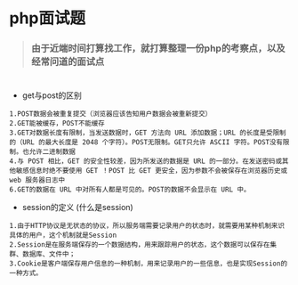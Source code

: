 # php面试题

> ### 由于近端时间打算找工作，就打算整理一份php的考察点，以及经常问道的面试点
# 

- get与post的区别
```
1.POST数据会被重复提交（浏览器应该告知用户数据会被重新提交）
2.GET能被缓存，POST不能缓存 
3.GET对数据长度有限制，当发送数据时，GET 方法向 URL 添加数据；URL 的长度是受限制的（URL 的最大长度是 2048 个字符）。POST无限制。GET只允许 ASCII 字符。POST没有限制。也允许二进制数据
4.与 POST 相比，GET 的安全性较差，因为所发送的数据是 URL 的一部分。在发送密码或其他敏感信息时绝不要使用 GET ！POST 比 GET 更安全，因为参数不会被保存在浏览器历史或 web 服务器日志中
6.GET的数据在 URL 中对所有人都是可见的。POST的数据不会显示在 URL 中。
```

- session的定义 (什么是session)
```
1.由于HTTP协议是无状态的协议，所以服务端需要记录用户的状态时，就需要用某种机制来识具体的用户，这个机制就是Session
2.Session是在服务端保存的一个数据结构，用来跟踪用户的状态，这个数据可以保存在集群、数据库、文件中；
3.Cookie是客户端保存用户信息的一种机制，用来记录用户的一些信息，也是实现Session的一种方式。
```



